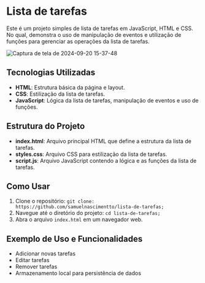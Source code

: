   <h1>Lista de tarefas</h1>

  <p>Este é um projeto simples de lista de tarefas em JavaScript, HTML e CSS. No qual, demonstra o uso de manipulação de eventos e utilização de funções para gerenciar as operações da lista de tarefas.</p>

  ![Captura de tela de 2024-09-20 15-37-48](https://github.com/user-attachments/assets/3860ecbd-e6a2-4f7a-97cb-73cd1de30aba)



  <h2>Tecnologias Utilizadas</h2>
    <ul>
        <li><strong>HTML</strong>: Estrutura básica da página e layout.</li>
        <li><strong>CSS</strong>: Estilização da lista de tarefas.</li>
        <li><strong>JavaScript</strong>: Lógica da lista de tarefas, manipulação de eventos e uso de funções.</li>
    </ul>

  <h2>Estrutura do Projeto</h2>
    <ul>
        <li><strong>index.html</strong>: Arquivo principal HTML que define a estrutura da lista de tarefas.</li>
        <li><strong>styles.css</strong>: Arquivo CSS para estilização da lista de tarefas.</li>
        <li><strong>script.js</strong>: Arquivo JavaScript contendo a lógica e as funções da lista de tarefas.</li>
    </ul>

  <h2>Como Usar</h2>
    <ol>
        <li>Clone o repositório: <code>git clone: https://github.com/samuelnascimentto/lista-de-tarefas;</code></li>
        <li>Navegue até o diretório do projeto: <code>cd lista-de-tarefas;</code></li>
        <li>Abra o arquivo <code>index.html</code> em um navegador web.</li>
    </ol>

  <h2>Exemplo de Uso e Funcionalidades</h2>
    <ul>
        <li>Adicionar novas tarefas</li>
        <li>Editar tarefas</li>
        <li>Remover tarefas</li>
        <li>Armazenamento local para persistência de dados</li>
    </ul>
